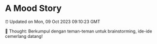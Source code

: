 # A Mood Story

⏰ Updated on Mon, 09 Oct 2023 09:10:23 GMT

💭 Thought: Berkumpul dengan teman-teman untuk brainstorming, ide-ide cemerlang datang!

